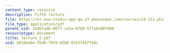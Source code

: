 ```yaml
---
content_type: resource
description: Fifth lecture
file: https://ol-ocw-studio-app-qa.s3.amazonaws.com/courses/24-111-philosophy-of-quantum-mechanics-spring-2005/b0166a6efbd67929d5b893537447fa8c_lecture_5.pdf
file_type: application/pdf
parent_uid: 2a9b7adb-0677-ce5a-8788-577a0a98f896
resourcetype: Document
title: lecture_5.pdf
uid: b0166a6e-fbd6-7929-d5b8-93537447fa8c
---
```

